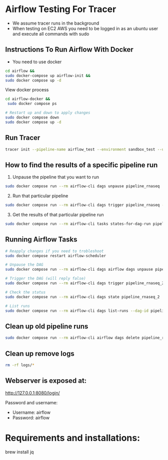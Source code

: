 # Airflow Testing For Tracer 
- We assume tracer runs in the background
- When testing on EC2 AWS you need to be logged in as an ubuntu user and execute all commands with sudo 


## Instructions To Run Airflow With Docker
- You need to use docker

```bash
cd airflow &&
sudo docker-compose up airflow-init &&
sudo docker compose up -d    
```

View docker process 
```bash
cd airflow-docker &&
 sudo docker compose ps
```

```bash
# Restart up and down to apply changes
sudo docker compose down
sudo docker compose up -d
```

## Run Tracer
```bash
tracer init --pipeline-name airflow_test --environment sandbox_test --user-operator vincent --pipeline-type rnaseq
```

## How to find the results of a specific pipeline run

1. Unpause the pipeline that you want to run
```bash
sudo docker compose run --rm airflow-cli dags unpause pipeline_rnaseq
```

2. Run that particular pipeline
```bash
sudo docker compose run --rm airflow-cli dags trigger pipeline_rnaseq --run-id=my_custom_run_001
```
3. Get the results of that particular pipeline run
```bash
sudo docker compose run --rm airflow-cli tasks states-for-dag-run pipeline_rnaseq my_custom_run_001
```

## Running Airflow Tasks
```bash
# Reapply changes if you need to trobleshoot
sudo docker compose restart airflow-scheduler
```

```bash
# Unpause the DAG
sudo docker compose run --rm airflow-cli dags airflow dags unpause pipeline_rnaseq_2

# Trigger the DAG (will reply false)
sudo docker compose run --rm airflow-cli dags trigger pipeline_rnaseq_2

# Check the status
sudo docker compose run --rm airflow-cli dags state pipeline_rnaseq_2

# List runs
sudo docker compose run --rm airflow-cli dags list-runs --dag-id pipeline_rnaseq_2
```

## Clean up old pipeline runs
```bash
sudo docker compose run --rm airflow-cli airflow dags delete pipeline_rnaseq_2
```


## Clean up remove logs

```bash
rm -rf logs/* 
```

## Webserver is exposed at:
http://127.0.0.1:8080/login/

Password and username:
- Username: airflow
- Password: airflow


# Requirements and installations:
brew install jq
